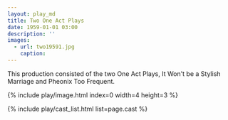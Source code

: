 ```yaml
---
layout: play_md
title: Two One Act Plays
date: 1959-01-01 03:00
description: ''
images:
  - url: two19591.jpg
    caption:
---
```


This production consisted of the two One Act Plays, It Won't be a Stylish Marriage and Pheonix Too Frequent.

{% include play/image.html index=0 width=4 height=3 %}

{% include play/cast_list.html list=page.cast %}
